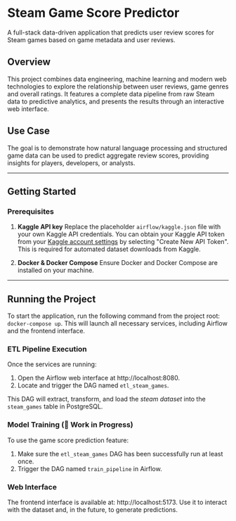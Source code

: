# Steam Game Score Predictor

A full-stack data-driven application that predicts user review scores for Steam games based on game metadata and user reviews.

## Overview

This project combines data engineering, machine learning and modern web technologies to explore the relationship between user reviews, game genres and overall ratings. It features a complete data pipeline from raw Steam data to predictive analytics, and presents the results through an interactive web interface.

## Use Case

The goal is to demonstrate how natural language processing and structured game data can be used to predict aggregate review scores, providing insights for players, developers, or analysts.

---

## Getting Started

### Prerequisites

1. **Kaggle API key**
    Replace the placeholder `airflow/kaggle.json` file with your own Kaggle API credentials. You can obtain your Kaggle API token from your [Kaggle account settings](https://www.kaggle.com/settings) by selecting "Create New API Token". This is required for automated dataset downloads from Kaggle.

2. **Docker & Docker Compose**
    Ensure Docker and Docker Compose are installed on your machine.

---

## Running the Project

To start the application, run the following command from the project root: `docker-compose up`. This will launch all necessary services, including Airflow and the frontend interface.

### ETL Pipeline Execution

Once the services are running: 

1. Open the Airflow web interface at http://localhost:8080.
2. Locate and trigger the DAG named `etl_steam_games`.

This DAG will extract, transform, and load the *steam dataset* into the `steam_games` table in PostgreSQL.

### Model Training (🚧 Work in Progress)

To use the game score prediction feature:

1. Make sure the `etl_steam_games` DAG has been successfully run at least once.
2. Trigger the DAG named `train_pipeline` in Airflow.

### Web Interface

The frontend interface is available at: http://localhost:5173. Use it to interact with the dataset and, in the future, to generate predictions.

